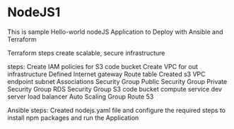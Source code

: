 # NodeJS1
This is sample Hello-world nodeJS  Application to Deploy with Ansible and Terraform

Terraform steps create scalable, secure infrastructure

steps:
Create IAM policies for S3 code bucket
Create VPC for out infrastructure
Defined Internet gateway
Route table
Created s3 VPC endpoint
subnet Associations
Security Group
Public Security Group
Private Security Group
RDS Security Group
S3 code bucket
compute service
dev server
load balancer
Auto Scaling Group
Route 53

Ansible steps:
Created nodejs.yaml file and configure the required steps to install npm packages and run the Application
